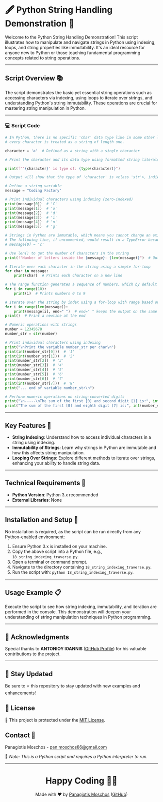 # 🖋️ Python String Handling Demonstration 🔄

Welcome to the Python String Handling Demonstration! This script illustrates how to manipulate and navigate strings in Python using indexing, loops, and string properties like immutability. It's an ideal resource for anyone new to Python or those teaching fundamental programming concepts related to string operations.

---

## Script Overview 📚

The script demonstrates the basic yet essential string operations such as accessing characters via indexing, using loops to iterate over strings, and understanding Python's string immutability. These operations are crucial for mastering string manipulation in Python.

---

### 💻 Script Code

```python
# In Python, there is no specific 'char' data type like in some other languages; 
# every character is treated as a string of length one.

character = 'a'  # Defined as a string with a single character

# Print the character and its data type using formatted string literals (f-strings)

print(f"'{character}' is type of: {type(character)}")

# Output will show that the type of 'character' is <class 'str'>, indicating it's a string

# Define a string variable
message = "Coding Factory"

# Print individual characters using indexing (zero-indexed)
print(message[0])  # 'C'
print(message[1])  # 'o'
print(message[2])  # 'd'
print(message[3])  # 'i'
print(message[4])  # 'n'
print(message[5])  # 'g'

# Strings in Python are immutable, which means you cannot change an existing string directly
# The following line, if uncommented, would result in a TypeError because strings cannot be modified
# message[0] = 'c'

# Use len() to get the number of characters in the string
print(f"Number of letters inside the {message}: {len(message)}")  # Outputs the length of the message

# Iterate over each character in the string using a simple for-loop
for char in message:
    print(char)  # Prints each character on a new line

# The range function generates a sequence of numbers, which by default starts from 0 and goes up to n-1
for i in range(10):
    print(i)  # Prints numbers 0 to 9

# Iterate over the string by index using a for-loop with range based on the length of the message
for i in range(len(message)):
    print(message[i], end=" ")  # end=" " keeps the output on the same line
print()  # Print a newline at the end

# Numeric operations with strings
number = 12345678
number_str = str(number)

# Print individual characters using indexing
print("\nPrint the variable number_str per char\n")
print(int(number_str[0]))  # '1'
print(int(number_str[1]))  # '2'
print(number_str[2])  # '3'
print(number_str[3])  # '4'
print(number_str[4])  # '5'
print(number_str[5])  # '6'
print(number_str[6])  # '7'
print(int(number_str[7]))  # '8'
print("... end of variable number_str\n")

# Perform numeric operations on string-converted digits
print("\n-----\nThe sum of the first [0] and second digit [1] is:", int(number_str[0]) + int(number_str[1]), ".")
print("The sum of the first [0] and eighth digit [7] is:", int(number_str[0]) + int(number_str[7]), ".  \n-----\n")
```

---

## Key Features 🌟

- **String Indexing**: Understand how to access individual characters in a string using indexing.
- **Immutability of Strings**: Learn why strings in Python are immutable and how this affects string manipulation.
- **Looping Over Strings**: Explore different methods to iterate over strings, enhancing your ability to handle string data.

---

## Technical Requirements 🔧

- **Python Version**: Python 3.x recommended
- **External Libraries**: None

---

## Installation and Setup 🚀

No installation is required, as the script can be run directly from any Python-enabled environment:

1. Ensure Python 3.x is installed on your machine.
2. Copy the above script into a Python file, e.g., `18_string_indexing_traverse.py`.
3. Open a terminal or command prompt.
4. Navigate to the directory containing `18_string_indexing_traverse.py`.
5. Run the script with: `python 18_string_indexing_traverse.py`.

---

## Usage Example 📋

Execute the script to see how string indexing, immutability, and iteration are performed in the console. This demonstration will deepen your understanding of string manipulation techniques in Python programming.

---

## 🌟 Acknowledgments

Special thanks to **ANTONIOY IOANNIS** ([GitHub Profile](https://github.com/AntoniouIoannis)) for his valuable contributions to the project.

---

## 📢 Stay Updated

Be sure to ⭐ this repository to stay updated with new examples and enhancements!

## 📄 License
🔐 This project is protected under the [MIT License](https://mit-license.org/).


## Contact 📧
Panagiotis Moschos - pan.moschos86@gmail.com

🔗 *Note: This is a Python script and requires a Python interpreter to run.*

---
<h1 align="center">Happy Coding 👨‍💻</h1>

<p align="center">
  Made with ❤️ by <a href="https://www.linkedin.com/in/panagiotis-moschos">Panagiotis Moschos</a> (<a href="https://github.com/pmoschos">GitHub</a>)
</p>

